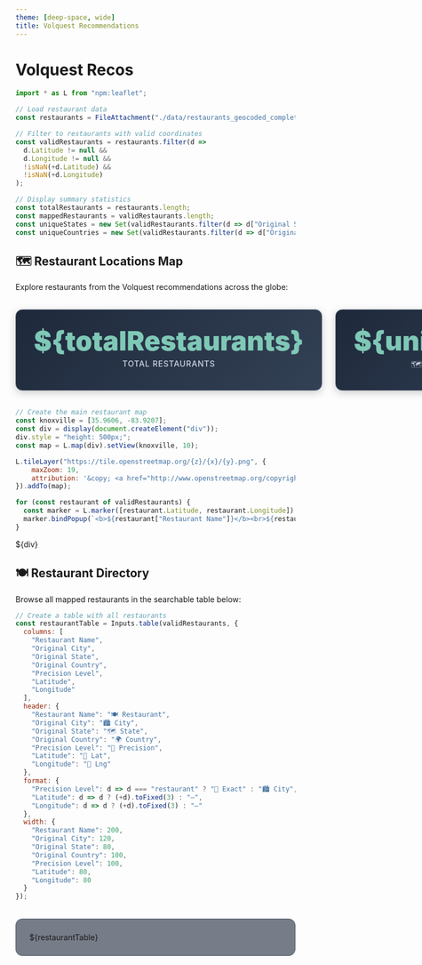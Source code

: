 ```yaml
---
theme: [deep-space, wide]
title: Volquest Recommendations
---
```


# Volquest Recos

```js
import * as L from "npm:leaflet";
```

```js
// Load restaurant data
const restaurants = FileAttachment("./data/restaurants_geocoded_complete.csv").csv({typed: true});
```

```js
// Filter to restaurants with valid coordinates
const validRestaurants = restaurants.filter(d => 
  d.Latitude != null && 
  d.Longitude != null && 
  !isNaN(+d.Latitude) && 
  !isNaN(+d.Longitude)
);
```

```js
// Display summary statistics
const totalRestaurants = restaurants.length;
const mappedRestaurants = validRestaurants.length;
const uniqueStates = new Set(validRestaurants.filter(d => d["Original State"]).map(d => d["Original State"])).size;
const uniqueCountries = new Set(validRestaurants.filter(d => d["Original Country"]).map(d => d["Original Country"])).size;
```

## 🗺️ Restaurant Locations Map

Explore restaurants from the Volquest recommendations across the globe:

<div class="stats-grid">
  <div class="stat-card">
    <div class="stat-number">${totalRestaurants}</div>
    <div class="stat-label">Total Restaurants</div>
  </div>
  <div class="stat-card">
    <div class="stat-number">${uniqueStates}</div>
    <div class="stat-label">🗺️ States Represented</div>
  </div>
  <div class="stat-card">
    <div class="stat-number">${uniqueCountries}</div>
    <div class="stat-label">� Countries Represented</div>
  </div>
</div>



```js
// Create the main restaurant map 
const knoxville = [35.9606, -83.9207];
const div = display(document.createElement("div"));
div.style = "height: 500px;";
const map = L.map(div).setView(knoxville, 10);

L.tileLayer("https://tile.openstreetmap.org/{z}/{x}/{y}.png", {
    maxZoom: 19,
    attribution: '&copy; <a href="http://www.openstreetmap.org/copyright">OpenStreetMap</a>'
}).addTo(map);

for (const restaurant of validRestaurants) {
  const marker = L.marker([restaurant.Latitude, restaurant.Longitude]).addTo(map);
  marker.bindPopup(`<b>${restaurant["Restaurant Name"]}</b><br>${restaurant["Original City"]}, ${restaurant["Original State"]}`);
}
```

${div}

## 🍽️ Restaurant Directory

Browse all mapped restaurants in the searchable table below:

```js
// Create a table with all restaurants
const restaurantTable = Inputs.table(validRestaurants, {
  columns: [
    "Restaurant Name",
    "Original City", 
    "Original State",
    "Original Country",
    "Precision Level",
    "Latitude",
    "Longitude"
  ],
  header: {
    "Restaurant Name": "🍽️ Restaurant",
    "Original City": "🏙️ City",
    "Original State": "🗺️ State", 
    "Original Country": "🌍 Country",
    "Precision Level": "🎯 Precision",
    "Latitude": "📍 Lat",
    "Longitude": "📍 Lng"
  },
  format: {
    "Precision Level": d => d === "restaurant" ? "🎯 Exact" : "🏙️ City",
    "Latitude": d => d ? (+d).toFixed(3) : "—",
    "Longitude": d => d ? (+d).toFixed(3) : "—"
  },
  width: {
    "Restaurant Name": 200,
    "Original City": 120,
    "Original State": 80,
    "Original Country": 100,
    "Precision Level": 100,
    "Latitude": 80,
    "Longitude": 80
  }
});
```

<div class="table-container">
  ${restaurantTable}
</div>



<style>
.hero {
  display: flex;
  flex-direction: column;
  align-items: center;
  font-family: Consolas, Menlo, Monaco, 'Courier New', monospace;
  margin: 4rem 0 8rem;
  text-wrap: balance;
  text-align: center;
}

.hero h1 {
  margin: 1rem 0;
  padding: 1rem 0;
  max-width: none;
  font-size: 14vw;
  font-weight: 900;
  line-height: 1;
  color: #7fc8b6;
}

.hero h2 {
  margin: 0;
  max-width: 34em;
  font-size: 20px;
  font-style: initial;
  font-weight: 500;
  line-height: 1.5;
  color: var(--theme-foreground-muted);
}

.content {
  display: flex;
  flex-direction: column;
  align-items: center;
  margin: 4rem 0 8rem;
  font-size: 20px;
  text-wrap: balance;
  color: var(--theme-foreground-muted);
}

/* Map container for full-width display with better responsive sizing */
.map-container {
  width: 100vw;
  position: relative;
  left: 50%;
  right: 50%;
  margin-left: -50vw;
  margin-right: -50vw;
  margin-top: 2rem;
  margin-bottom: 2rem;
  background: linear-gradient(135deg, #0f172a 0%, #1e293b 100%);
  border-radius: 0;
  overflow: hidden;
  box-shadow: 0 20px 40px rgba(0, 0, 0, 0.3);
  min-height: 400px;
}

.map-container > * {
  margin: 0 auto;
  display: block;
  max-width: 100%;
  height: auto;
}

/* Controls section */
.controls-section {
  display: flex;
  justify-content: space-between;
  align-items: center;
  margin: 1.5rem 0;
  padding: 1rem;
  background: rgba(30, 41, 59, 0.6);
  border-radius: 8px;
  border: 1px solid #475569;
  flex-wrap: wrap;
  gap: 1rem;
}

.selection-info {
  color: #cbd5e1;
  font-weight: 500;
  flex: 1;
  min-width: 200px;
}

.clear-button {
  background: linear-gradient(135deg, #ef4444 0%, #dc2626 100%);
  color: white;
  border: none;
  padding: 0.5rem 1rem;
  border-radius: 6px;
  font-weight: 500;
  cursor: pointer;
  transition: all 0.2s ease;
  box-shadow: 0 2px 4px rgba(0, 0, 0, 0.2);
}

.clear-button:hover {
  background: linear-gradient(135deg, #dc2626 0%, #b91c1c 100%);
  transform: translateY(-1px);
  box-shadow: 0 4px 8px rgba(0, 0, 0, 0.3);
}

/* Table container styling with improved responsiveness */
.table-container {
  margin: 2rem 0;
  background: rgba(30, 41, 59, 0.6);
  border-radius: 12px;
  padding: 1.5rem;
  border: 1px solid #475569;
  overflow-x: auto;
  max-height: 600px;
  overflow-y: auto;
}

.table-container table {
  width: 100%;
  border-collapse: collapse;
  background: transparent;
  min-width: 800px;
}

.table-container th,
.table-container td {
  padding: 0.75rem 0.5rem;
  text-align: left;
  border-bottom: 1px solid #475569;
  color: #e2e8f0;
  white-space: nowrap;
}

.table-container th {
  background: rgba(51, 65, 85, 0.8);
  font-weight: 600;
  color: #7fc8b6;
  text-transform: uppercase;
  font-size: 0.85rem;
  letter-spacing: 0.05em;
  position: sticky;
  top: 0;
  z-index: 10;
}

.table-container tr:hover {
  background: rgba(51, 65, 85, 0.3);
}

.table-container input[type="checkbox"] {
  accent-color: #7fc8b6;
  transform: scale(1.2);
}

/* Statistics grid */
.stats-grid {
  display: grid;
  grid-template-columns: repeat(auto-fit, minmax(200px, 1fr));
  gap: 1.5rem;
  margin: 2rem 0;
  max-width: 800px;
  width: 100%;
}

.stat-card {
  background: linear-gradient(135deg, #1e293b 0%, #334155 100%);
  border-radius: 12px;
  padding: 2rem;
  text-align: center;
  box-shadow: 0 4px 15px rgba(0, 0, 0, 0.2);
  border: 1px solid #475569;
  transition: transform 0.2s ease, box-shadow 0.2s ease;
}

.stat-card:hover {
  transform: translateY(-2px);
  box-shadow: 0 8px 25px rgba(0, 0, 0, 0.3);
}

.stat-number {
  font-size: 3rem;
  font-weight: 900;
  color: #7fc8b6;
  line-height: 1;
  margin-bottom: 0.5rem;
}

.stat-label {
  font-size: 0.9rem;
  color: #cbd5e1;
  text-transform: uppercase;
  letter-spacing: 0.05em;
  font-weight: 500;
}

/* Legend styling */
.legend {
  background: rgba(30, 41, 59, 0.8);
  border-radius: 12px;
  padding: 1.5rem;
  margin: 2rem 0;
  border: 1px solid #475569;
  backdrop-filter: blur(10px);
}

.legend h4 {
  margin: 0 0 1rem 0;
  color: #e2e8f0;
  font-size: 1.1rem;
  font-weight: 600;
}

.legend-item {
  display: flex;
  align-items: center;
  margin-bottom: 0.8rem;
  color: #cbd5e1;
}

.legend-item:last-child {
  margin-bottom: 0;
}

.legend-dot {
  width: 12px;
  height: 12px;
  border-radius: 50%;
  margin-right: 0.8rem;
  border: 2px solid;
}

.restaurant-dot {
  background-color: #ef4444;
  border-color: #dc2626;
  box-shadow: 0 0 6px rgba(239, 68, 68, 0.6);
}

.city-dot {
  background-color: #f59e0b;
  border-color: #d97706;
}

h3.minor {
  color: #375ba6;
}

h4.minor {
  color: #88a0b9;
}

a[href] {
  color: #7fc8b6;
}

/* Table container styling */
.table-container {
  margin: 2rem 0;
  background: rgba(30, 41, 59, 0.6);
  border-radius: 12px;
  padding: 1.5rem;
  border: 1px solid #475569;
  overflow-x: auto;
}

.table-container table {
  width: 100%;
  border-collapse: collapse;
  background: transparent;
}

.table-container th,
.table-container td {
  padding: 0.75rem;
  text-align: left;
  border-bottom: 1px solid #475569;
  color: #e2e8f0;
}

.table-container th {
  background: rgba(51, 65, 85, 0.8);
  font-weight: 600;
  color: #7fc8b6;
  text-transform: uppercase;
  font-size: 0.85rem;
  letter-spacing: 0.05em;
}

.table-container tr:hover {
  background: rgba(51, 65, 85, 0.3);
}

/* Responsive adjustments */
@media (min-width: 640px) {
  .hero h1 {
    font-size: 90px;
  }
  
  .stats-grid {
    grid-template-columns: repeat(4, 1fr);
  }
}

@media (max-width: 768px) {
  .map-container {
    margin-left: -1rem;
    margin-right: -1rem;
    width: calc(100vw + 2rem);
    left: -1rem;
    min-height: 350px;
  }
  
  .stat-card {
    padding: 1.5rem;
  }
  
  .stat-number {
    font-size: 2.5rem;
  }
  
  .stats-grid {
    grid-template-columns: repeat(2, 1fr);
    gap: 1rem;
  }
  
  .controls-section {
    flex-direction: column;
    align-items: stretch;
    text-align: center;
  }
  
  .table-container {
    padding: 1rem;
    margin: 1rem 0;
  }
  
  .table-container th,
  .table-container td {
    padding: 0.5rem 0.25rem;
    font-size: 0.85rem;
  }
}

@media (max-width: 480px) {
  .stats-grid {
    grid-template-columns: 1fr;
  }
  
  .stat-number {
    font-size: 2rem;
  }
  
  .stat-card {
    padding: 1rem;
  }
  
  .map-container {
    margin-left: -0.5rem;
    margin-right: -0.5rem;
    width: calc(100vw + 1rem);
    left: -0.5rem;
    min-height: 300px;
  }
  
  .table-container {
    padding: 0.5rem;
    max-height: 400px;
  }
  
  .table-container table {
    min-width: 600px;
  }
}

/* Large screens optimization */
@media (min-width: 1200px) {
  .map-container {
    min-height: 600px;
  }
}

@media (min-width: 1600px) {
  .map-container {
    min-height: 700px;
  }
}

</style>